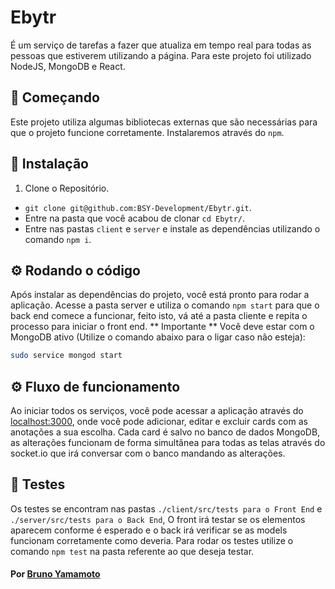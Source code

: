 # Ebytr
É um serviço de tarefas a fazer que atualiza em tempo real para todas as pessoas que estiverem utilizando a página. Para este projeto foi utilizado NodeJS, MongoDB e React.

## :rocket: Começando
Este projeto utiliza algumas bibliotecas externas que são necessárias para que o projeto funcione corretamente. Instalaremos através do `npm`.

## :wrench: Instalação
1. Clone o Repositório.
  - `git clone git@github.com:BSY-Development/Ebytr.git`.
  - Entre na pasta que você acabou de clonar `cd Ebytr/`.
  - Entre nas pastas `client` e `server` e instale as dependências utilizando o comando `npm i`.

## :gear: Rodando o código
Após instalar as dependências do projeto, você está pronto para rodar a aplicação. Acesse a pasta server e utiliza o comando `npm start` para que o back end comece a funcionar, feito isto, vá até a pasta cliente e repita o processo para iniciar o front end. ** Importante ** Você deve estar com o MongoDB ativo (Utilize o comando abaixo para o ligar caso não esteja):
```sh
sudo service mongod start
```

## :gear: Fluxo de funcionamento
Ao iniciar todos os serviços, você pode acessar a aplicação através do [localhost:3000](http://localhost:3000/), onde você pode adicionar, editar e excluir cards com as anotações a sua escolha. Cada card é salvo no banco de dados MongoDB, as alterações funcionam de forma simultânea para todas as telas através do socket.io que irá conversar com o banco mandando as alterações.

## :nut_and_bolt: Testes
Os testes se encontram nas pastas `./client/src/tests para o Front End` e `./server/src/tests para o Back End`, O front irá testar se os elementos aparecem conforme é esperado e o back irá verificar se as models funcionam corretamente como deveria. Para rodar os testes utilize o comando `npm test` na pasta referente ao que deseja testar.

#### Por [Bruno Yamamoto](https://www.brunoy.dev/)
